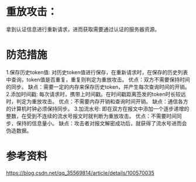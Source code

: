 # 重放攻击：
  拿到认证信息进行重新请求，进而获取需要通过认证的服务器资源。
  
# 防范措施
  1.保存历史token值: 对历史token值进行保存，在重新请求时，在保存的历史列表中查询，token值是否重复，重复则判定为重放攻击。 
    优点：双方不需要保持时间的同步。
    缺点：需要一定的内存来保存历史token，并产生每次查询时间的开销。
  2.添加时间戳: 每次请求时，携带上时间戳。在时间戳距离签发的token时长较远时，判定为重放攻击。
    优点：不需要内存开销和查询时间开销。
    缺点：通信各方的计算机时钟必须保持同步。
  3.加流水号: 即在双方在报文中添加一个逐步递增的整数，在受到不连续的流水号报文时就判断为重放攻击。
    优点：不需要时间同步，保持的信息量小。
    缺点：攻击者对报文解密成功后，就获得了流水号进而会伪造数据。
    
# 参考资料
https://blog.csdn.net/qq_35569814/article/details/100570035
